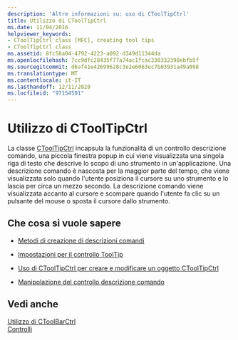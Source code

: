 ```yaml
---
description: 'Altre informazioni su: uso di CToolTipCtrl'
title: Utilizzo di CToolTipCtrl
ms.date: 11/04/2016
helpviewer_keywords:
- CToolTipCtrl class [MFC], creating tool tips
- CToolTipCtrl class
ms.assetid: 8fc58a04-4792-4223-a092-d349d11344da
ms.openlocfilehash: 7cc9dfc28435f77a74ac1fcac230332398ebfb5f
ms.sourcegitcommit: d6af41e42699628c3e2e6063ec7b03931a49a098
ms.translationtype: MT
ms.contentlocale: it-IT
ms.lasthandoff: 12/11/2020
ms.locfileid: "97154591"
---
```

# <a name="using-ctooltipctrl"></a>Utilizzo di CToolTipCtrl

La classe [CToolTipCtrl](../mfc/reference/ctooltipctrl-class.md) incapsula la funzionalità di un controllo descrizione comando, una piccola finestra popup in cui viene visualizzata una singola riga di testo che descrive lo scopo di uno strumento in un'applicazione. Una descrizione comando è nascosta per la maggior parte del tempo, che viene visualizzata solo quando l'utente posiziona il cursore su uno strumento e lo lascia per circa un mezzo secondo. La descrizione comando viene visualizzata accanto al cursore e scompare quando l'utente fa clic su un pulsante del mouse o sposta il cursore dallo strumento.

## <a name="what-do-you-want-to-know-more-about"></a>Che cosa si vuole sapere

- [Metodi di creazione di descrizioni comandi](../mfc/methods-of-creating-tool-tips.md)

- [Impostazioni per il controllo ToolTip](../mfc/settings-for-the-tool-tip-control.md)

- [Uso di CToolTipCtrl per creare e modificare un oggetto CToolTipCtrl](../mfc/using-ctooltipctrl-to-create-and-manipulate-a-ctooltipctrl-object.md)

- [Manipolazione del controllo descrizione comando](../mfc/manipulating-the-tool-tip-control.md)

## <a name="see-also"></a>Vedi anche

[Utilizzo di CToolBarCtrl](../mfc/using-ctoolbarctrl.md)<br/>
[Controlli](../mfc/controls-mfc.md)
